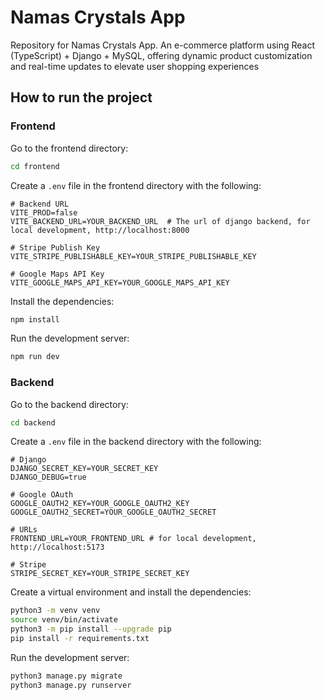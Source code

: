 # Namas Crystals App
Repository for Namas Crystals App. An e-commerce platform using React (TypeScript) + Django + MySQL, offering dynamic product customization and real-time updates to elevate user shopping experiences

## How to run the project

### Frontend

Go to the frontend directory:
```bash
cd frontend
```

Create a `.env` file in the frontend directory with the following:
```
# Backend URL
VITE_PROD=false
VITE_BACKEND_URL=YOUR_BACKEND_URL  # The url of django backend, for local development, http://localhost:8000

# Stripe Publish Key
VITE_STRIPE_PUBLISHABLE_KEY=YOUR_STRIPE_PUBLISHABLE_KEY

# Google Maps API Key
VITE_GOOGLE_MAPS_API_KEY=YOUR_GOOGLE_MAPS_API_KEY
```

Install the dependencies:
```bash
npm install
```

Run the development server:
```bash
npm run dev
```

### Backend

Go to the backend directory:
```bash
cd backend
```

Create a `.env` file in the backend directory with the following:
```
# Django
DJANGO_SECRET_KEY=YOUR_SECRET_KEY
DJANGO_DEBUG=true

# Google OAuth
GOOGLE_OAUTH2_KEY=YOUR_GOOGLE_OAUTH2_KEY
GOOGLE_OAUTH2_SECRET=YOUR_GOOGLE_OAUTH2_SECRET

# URLs
FRONTEND_URL=YOUR_FRONTEND_URL # for local development, http://localhost:5173

# Stripe
STRIPE_SECRET_KEY=YOUR_STRIPE_SECRET_KEY
```

Create a virtual environment and install the dependencies:
```bash
python3 -m venv venv
source venv/bin/activate
python3 -m pip install --upgrade pip
pip install -r requirements.txt
```

Run the development server:
```bash
python3 manage.py migrate
python3 manage.py runserver
```

